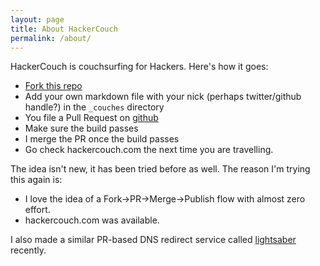 ```yaml
---
layout: page
title: About HackerCouch
permalink: /about/
---
```


HackerCouch is couchsurfing for Hackers. Here's how it goes:

- [Fork this repo][fork]
- Add your own markdown file with your nick (perhaps twitter/github handle?) in the `_couches` directory
- You file a Pull Request on [github][gh]
- Make sure the build passes
- I merge the PR once the build passes
- Go check hackercouch.com the next time you are travelling.

The idea isn't new, it has been tried before as well. The reason I'm trying this again is:

- I love the idea of a Fork->PR->Merge->Publish flow with almost zero effort.
- hackercouch.com was available.

I also made a similar PR-based DNS redirect service called [lightsaber][ls] recently.

[gh]: https://github.com/captn3m0/hackercouch
[ls]: https://github.com/captn3m0/lightsaber
[fork]: https://github.com/captn3m0/hackercouch/fork "Click to Fork"

